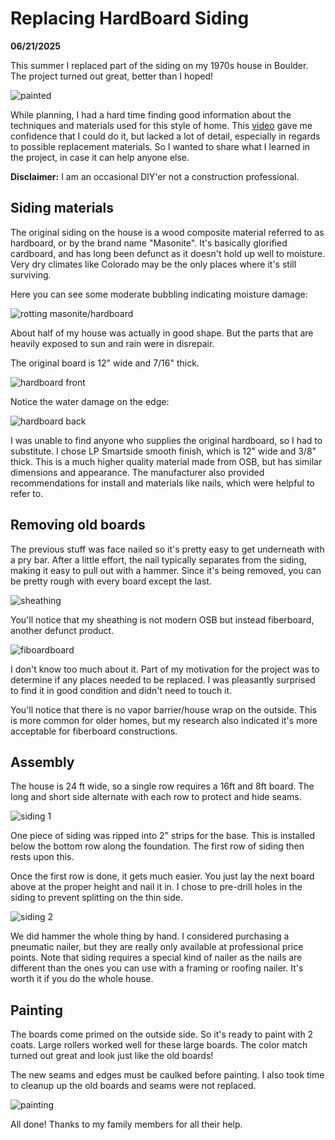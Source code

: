 Replacing HardBoard Siding
==========================
**06/21/2025**

This summer I replaced part of the siding on my 1970s house in Boulder.
The project turned out great, better than I hoped!

![painted](painted.jpg)

While planning, I had a hard time finding good information about the techniques and materials
used for this style of home.
This [video](https://youtube.com/watch?v=Ne-lAjU0MZI) gave me confidence that I could do it,
but lacked a lot of detail, especially in regards to possible replacement materials.
So I wanted to share what I learned in the project, in case it can help anyone else. 

**Disclaimer:** I am an occasional DIY'er not a construction professional.

## Siding materials

The original siding on the house is a wood composite material 
 referred to as hardboard, or by the brand name "Masonite".
It's basically glorified cardboard,
and has long been defunct as it doesn't hold up well to moisture.
Very dry climates like Colorado may be the only places where it's still surviving.

Here you can see some moderate bubbling indicating moisture damage:

![rotting masonite/hardboard](rotting_hardboard.jpg)

About half of my house was actually in good shape.
But the parts that are heavily exposed to sun and rain were in disrepair.

The original board is 12" wide and 7/16" thick.

![hardboard front](hardboard_front.jpg)

Notice the water damage on the edge:
 
![hardboard back](hardboard_back.jpg)

I was unable to find anyone who supplies the original hardboard, so I had to substitute.
I chose LP Smartside smooth finish, which is 12" wide and 3/8" thick.
This is a much higher quality material made from OSB, but has similar dimensions and appearance.
The manufacturer also provided recommendations for install and materials like nails, which were helpful to refer to.

## Removing old boards

The previous stuff was face nailed so it's pretty easy to get underneath with a pry bar.
After a little effort, the nail typically separates from the siding, making it easy to pull out with a hammer. Since it's being removed, you can be pretty rough with every board except the last.

![sheathing](sheathing.jpg)

You'll notice that my sheathing is not modern OSB but instead fiberboard, another defunct product.

![fiboardboard](fiberboard.jpg)

I don't know too much about it.
Part of my motivation for the project was to determine if any places needed to be replaced.
I was pleasantly surprised to find it in good condition and didn't need to touch it.

You'll notice that there is no vapor barrier/house wrap on the outside.
This is more common for older homes, but my research also indicated it's more acceptable for fiberboard constructions.

## Assembly

The house is 24 ft wide, so a single row requires a 16ft and 8ft board.
The long and short side alternate with each row to protect and hide seams.

![siding 1](siding1.jpg)

One piece of siding was ripped into 2" strips for the base.
This is installed below the bottom row along the foundation.
The first row of siding then rests upon this.

Once the first row is done, it gets much easier.
You just lay the next board above at the proper height and nail it in.
I chose to pre-drill holes in the siding to prevent splitting on the thin side.

![siding 2](siding2.jpg)

We did hammer the whole thing by hand.
I considered purchasing a pneumatic nailer,
but they are really only available at professional price points.
Note that siding requires a special kind of nailer 
as the nails are different than the ones you can use with a framing or roofing nailer.
It's worth it if you do the whole house.

## Painting

The boards come primed on the outside side.
So it's ready to paint with 2 coats.
Large rollers worked well for these large boards. 
The color match turned out great and look just like the old boards!

The new seams and edges must be caulked before painting.
I also took time to cleanup up the old boards and seams were not replaced.

![painting](painting.jpg)

All done! Thanks to my family members for all their help.
